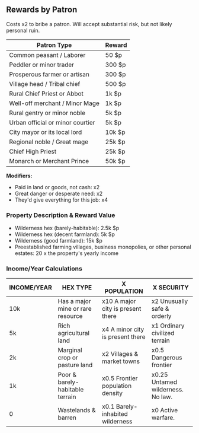 ## Rewards by Patron

Costs x2 to bribe a patron. Will accept substantial risk, but not likely personal ruin.

| Patron Type | Reward |
|-------------|--------|
| Common peasant / Laborer | 50 $p |
| Peddler or minor trader | 300 $p |
| Prosperous farmer or artisan | 300 $p |
| Village head / Tribal chief | 500 $p |
| Rural Chief Priest or Abbot | 1k $p |
| Well-off merchant / Minor Mage | 1k $p |
| Rural gentry or minor noble | 5k $p |
| Urban official or minor courtier | 5k $p |
| City mayor or its local lord | 10k $p |
| Regional noble / Great mage | 25k $p |
| Chief High Priest | 25k $p |
| Monarch or Merchant Prince | 50k $p |

**Modifiers:**
- Paid in land or goods, not cash: x2
- Great danger or desperate need: x2
- They'd give everything for this job: x4

### Property Description & Reward Value
- Wilderness hex (barely-habitable): 2.5k $p
- Wilderness hex (decent farmland): 5k $p
- Wilderness (good farmland): 15k $p
- Preestablished farming villages, business monopolies, or other personal estates: 20 x the property's yearly income

### Income/Year Calculations

| INCOME/YEAR | HEX TYPE | X POPULATION | X SECURITY |
|-------------|----------|--------------|------------|
| 10k | Has a major mine or rare resource | x10 A major city is present there | x2 Unusually safe & orderly |
| 5k | Rich agricultural land | x4 A minor city is present there | x1 Ordinary civilized terrain |
| 2k | Marginal crop or pasture land | x2 Villages & market towns | x0.5 Dangerous frontier |
| 1k | Poor & barely-habitable terrain | x0.5 Frontier population density | x0.25 Untamed wilderness. No law. |
| 0 | Wastelands & barren | x0.1 Barely-inhabited wilderness | x0 Active warfare. |